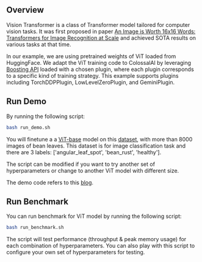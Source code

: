 ## Overview

Vision Transformer is a class of Transformer model tailored for computer vision tasks. It was first proposed in paper [An Image is Worth 16x16 Words: Transformers for Image Recognition at Scale](https://arxiv.org/abs/2010.11929) and achieved SOTA results on various tasks at that time.

In our example, we are using pretrained weights of ViT loaded from HuggingFace.
We adapt the ViT training code to ColossalAI by leveraging [Boosting API](https://colossalai.org/docs/basics/booster_api) loaded with a chosen plugin, where each plugin corresponds to a specific kind of training strategy. This example supports plugins including TorchDDPPlugin, LowLevelZeroPlugin, and GeminiPlugin.

## Run Demo

By running the following script:
```bash
bash run_demo.sh
```
You will finetune a a [ViT-base](https://huggingface.co/google/vit-base-patch16-224) model on this [dataset](https://huggingface.co/datasets/beans), with more than 8000 images of bean leaves. This dataset is for image classification task and there are 3 labels: ['angular_leaf_spot', 'bean_rust', 'healthy'].

The script can be modified if you want to try another set of hyperparameters or change to another ViT model with different size.

The demo code refers to this [blog](https://huggingface.co/blog/fine-tune-vit).



## Run Benchmark

You can run benchmark for ViT model by running the following script:
```bash
bash run_benchmark.sh
```
The script will test performance (throughput & peak memory usage) for each combination of hyperparameters. You can also play with this script to configure your own set of hyperparameters for testing.
